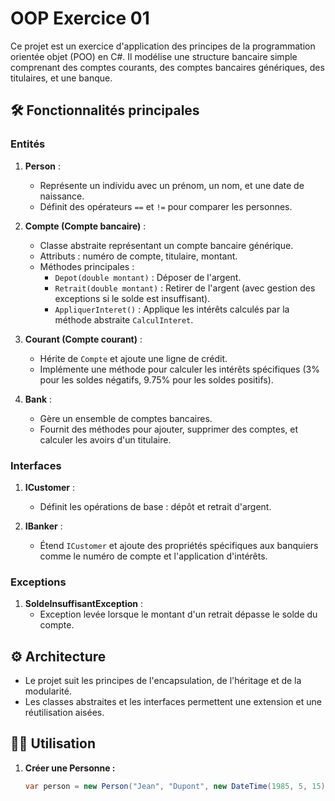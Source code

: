﻿# OOP Exercice 01

Ce projet est un exercice d'application des principes de la programmation orientée objet (POO) en C#. Il modélise une structure bancaire simple comprenant des comptes courants, des comptes bancaires génériques, des titulaires, et une banque.

## 🛠 Fonctionnalités principales

### Entités

1. **Person** :
    - Représente un individu avec un prénom, un nom, et une date de naissance.
    - Définit des opérateurs `==` et `!=` pour comparer les personnes.

2. **Compte (Compte bancaire)** :
    - Classe abstraite représentant un compte bancaire générique.
    - Attributs : numéro de compte, titulaire, montant.
    - Méthodes principales :
        - `Depot(double montant)` : Déposer de l'argent.
        - `Retrait(double montant)` : Retirer de l'argent (avec gestion des exceptions si le solde est insuffisant).
        - `AppliquerInteret()` : Applique les intérêts calculés par la méthode abstraite `CalculInteret`.

3. **Courant (Compte courant)** :
    - Hérite de `Compte` et ajoute une ligne de crédit.
    - Implémente une méthode pour calculer les intérêts spécifiques (3% pour les soldes négatifs, 9.75% pour les soldes positifs).

4. **Bank** :
    - Gère un ensemble de comptes bancaires.
    - Fournit des méthodes pour ajouter, supprimer des comptes, et calculer les avoirs d'un titulaire.

### Interfaces

1. **ICustomer** :
    - Définit les opérations de base : dépôt et retrait d'argent.

2. **IBanker** :
    - Étend `ICustomer` et ajoute des propriétés spécifiques aux banquiers comme le numéro de compte et l'application d'intérêts.

### Exceptions

1. **SoldeInsuffisantException** :
    - Exception levée lorsque le montant d'un retrait dépasse le solde du compte.

## ⚙️ Architecture

- Le projet suit les principes de l'encapsulation, de l'héritage et de la modularité.
- Les classes abstraites et les interfaces permettent une extension et une réutilisation aisées.

## 🏃‍♂️ Utilisation

1. **Créer une Personne :**
   ```csharp
   var person = new Person("Jean", "Dupont", new DateTime(1985, 5, 15));
